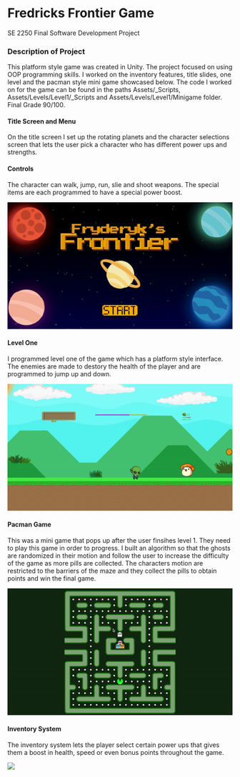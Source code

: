 # Fredricks Frontier Game
SE 2250 Final Software Development Project 

### Description of Project
This platform style game was created in Unity. The project focused on using OOP programming skills. I worked on the inventory features, title slides, one level and the pacman style mini game showcased below. The code I worked on for the game can be found in the paths Assets/_Scripts, Assets/Levels/Level1/_Scripts and Assets/Levels/Level1/Minigame folder. Final Grade 90/100. 

#### Title Screen and Menu
On the title screen I set up the rotating planets and the character selections screen that lets the user pick a character who has different power ups and strengths.

#### Controls
The character can walk, jump, run, slie and shoot weapons. The special items are each programmed to have a special power boost. 

![](Title.gif)

#### Level One
I programmed level one of the game which has a platform style interface. The enemies are made to destory the health of the player and are programmed to jump up and down.

![](LevelOne.gif)

#### Pacman Game
This was a mini game that pops up after the user finsihes level 1. They need to play this game in order to progress. I built an algorithm so that the ghosts are randomized in their motion and follow the user to increase the difficulty of the game as more pills are collected. The characters motion are restricted to the barriers of the maze and they collect the pills to obtain points and win the final game. 

![](Pacman.gif)

#### Inventory System
The inventory system lets the player select certain power ups that gives them a boost in health, speed or even bonus points throughout the game. 

![](Inventory.gif)
